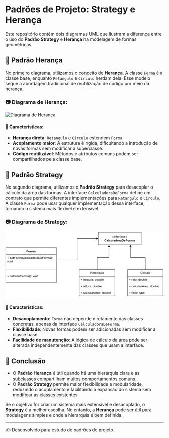 # Padrões de Projeto: Strategy e Herança

Este repositório contém dois diagramas UML que ilustram a diferença entre o uso do **Padrão Strategy** e **Herança** na modelagem de formas geométricas.

## 📌 Padrão Herança

No primeiro diagrama, utilizamos o conceito de **Herança**. A classe `Forma` é a classe base, enquanto `Retangulo` e `Circulo` herdam dela. Esse modelo segue a abordagem tradicional de reutilização de código por meio da herança.

### 📷 Diagrama de Herança:
![Diagrama de Herança](Diagrama%20Herança.png)

#### 🔹 Características:
- **Herança direta**: `Retangulo` e `Circulo` estendem `Forma`.
- **Acoplamento maior**: A estrutura é rígida, dificultando a introdução de novas formas sem modificar a superclasse.
- **Código reutilizável**: Métodos e atributos comuns podem ser compartilhados pela classe base.

## 📌 Padrão Strategy

No segundo diagrama, utilizamos o **Padrão Strategy** para desacoplar o cálculo da área das formas. A interface `CalculadoraDeForma` define um contrato que permite diferentes implementações para `Retangulo` e `Circulo`. A classe `Forma` pode usar qualquer implementação dessa interface, tornando o sistema mais flexível e extensível.

### 📷 Diagrama de Strategy:
![Diagrama Strategy](Diagrama%20Strategy.png)

#### 🔹 Características:
- **Desacoplamento**: `Forma` não depende diretamente das classes concretas, apenas da interface `CalculadoraDeForma`.
- **Flexibilidade**: Novas formas podem ser adicionadas sem modificar a classe base.
- **Facilidade de manutenção**: A lógica de cálculo da área pode ser alterada independentemente das classes que usam a interface.

## 🎯 Conclusão

- O **Padrão Herança** é útil quando há uma hierarquia clara e as subclasses compartilham muitos comportamentos comuns.
- O **Padrão Strategy** permite maior flexibilidade e modularidade, reduzindo o acoplamento e facilitando a expansão do sistema sem modificar as classes existentes.

Se o objetivo for criar um sistema mais extensível e desacoplado, o **Strategy** é a melhor escolha. No entanto, a **Herança** pode ser útil para modelagens simples e onde a hierarquia é bem definida.

---

✍️ Desenvolvido para estudo de padrões de projeto.
